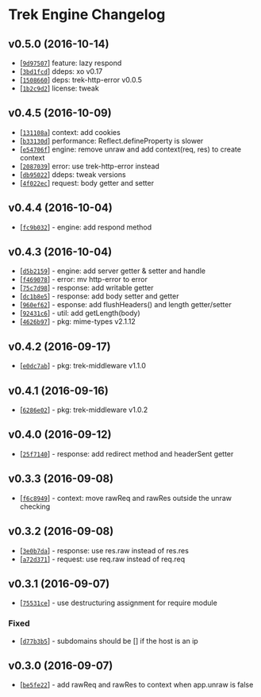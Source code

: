 # Trek Engine Changelog


## v0.5.0 (2016-10-14)
* [[`9d97507`](https://github.com/trekjs/engine/commit/9d97507)] feature: lazy respond
* [[`3bd1fcd`](https://github.com/trekjs/engine/commit/3bd1fcd)] ddeps: xo v0.17
* [[`1508660`](https://github.com/trekjs/engine/commit/1508660)] deps: trek-http-error v0.0.5
* [[`1b2c9d2`](https://github.com/trekjs/engine/commit/1b2c9d2)] license: tweak


## v0.4.5 (2016-10-09)

* [[`131108a`](https://github.com/trekjs/engine/commit/131108a)] context: add cookies
* [[`b33130d`](https://github.com/trekjs/engine/commit/b33130d)] performance: Reflect.defineProperty is slower
* [[`e54706f`](https://github.com/trekjs/engine/commit/e54706f)] engine: remove unraw and add context(req, res) to create context
* [[`2087039`](https://github.com/trekjs/engine/commit/2087039)] error: use trek-http-error instead
* [[`db95022`](https://github.com/trekjs/engine/commit/db95022)] ddeps: tweak versions
* [[`4f022ec`](https://github.com/trekjs/engine/commit/4f022ec)] request: body getter and setter

## v0.4.4 (2016-10-04)

* [[`fc9b032`](https://github.com/trekjs/engine/commit/fc9b032)] - engine: add respond method


## v0.4.3 (2016-10-04)

* [[`d5b2159`](https://github.com/trekjs/engine/commit/d5b2159)] - engine: add server getter & setter and handle
* [[`f469078`](https://github.com/trekjs/engine/commit/f469078)] - error: mv http-error to error
* [[`75c7d98`](https://github.com/trekjs/engine/commit/75c7d98)] - response: add writable getter
* [[`dc1b8e5`](https://github.com/trekjs/engine/commit/dc1b8e5)] - response: add body setter and getter
* [[`960ef62`](https://github.com/trekjs/engine/commit/960ef62)] - esponse: add flushHeaders() and length getter/setter
* [[`92431c6`](https://github.com/trekjs/engine/commit/92431c6)] - util: add getLength(body)
* [[`4626b97`](https://github.com/trekjs/engine/commit/4626b97)] - pkg: mime-types v2.1.12


## v0.4.2 (2016-09-17)

* [[`e0dc7ab`](https://github.com/trekjs/engine/commit/e0dc7ab)] - pkg: trek-middleware v1.1.0


## v0.4.1 (2016-09-16)

* [[`6286e02`](https://github.com/trekjs/engine/commit/6286e02)] - pkg: trek-middleware v1.0.2


## v0.4.0 (2016-09-12)

* [[`25f7140`](https://github.com/trekjs/engine/commit/25f7140)] - response: add redirect method and headerSent getter


## v0.3.3 (2016-09-08)

* [[`f6c8949`](https://github.com/trekjs/engine/commit/f6c8949)] - context: move rawReq and rawRes outside the unraw checking


## v0.3.2 (2016-09-08)

* [[`3e0b7da`](https://github.com/trekjs/engine/commit/3e0b7da)] - response: use res.raw instead of res.res
* [[`a72d371`](https://github.com/trekjs/engine/commit/a72d371)] - request: use req.raw instead of req.req


## v0.3.1 (2016-09-07)

* [[`75531ce`](https://github.com/trekjs/engine/commit/75531ce)] - use destructuring assignment for require module

### Fixed

* [[`d77b3b5`](https://github.com/trekjs/engine/commit/d77b3b5)] - subdomains should be [] if the host is an ip


## v0.3.0 (2016-09-07)

* [[`be5fe22`](https://github.com/trekjs/engine/commit/be5fe22)] - add rawReq and rawRes to context when app.unraw is false
